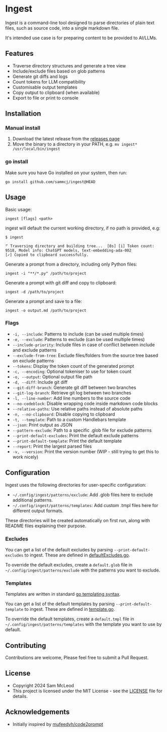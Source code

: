 # Ingest

Ingest is a command-line tool designed to parse directories of plain text files, such as source code, into a single markdown file.

It's intended use case is for preparing content to be provided to AI/LLMs.

## Features

- Traverse directory structures and generate a tree view
- Include/exclude files based on glob patterns
- Generate git diffs and logs
- Count tokens for LLM compatibility
- Customisable output templates
- Copy output to clipboard (when available)
- Export to file or print to console

## Installation

### Manual install

1. Download the latest release from the [releases page](https://github.com/sammcj/ingest/releases)
2. Move the binary to a directory in your PATH, e.g. `mv ingest* /usr/local/bin/ingest`

### go install

Make sure you have Go installed on your system, then run:

```shell
go install github.com/sammcj/ingest@HEAD
```

## Usage

Basic usage:

```shell
ingest [flags] <path>
```

ingest will default the current working directory, if no path is provided, e.g:

```shell
$ ingest

⠋ Traversing directory and building tree...  [0s] [i] Token count: 9518, Model info: ChatGPT models, text-embedding-ada-002
[✓] Copied to clipboard successfully.
```

Generate a prompt from a directory, including only Python files:

```shell
ingest -i "**/*.py" /path/to/project
```

Generate a prompt with git diff and copy to clipboard:

```shell
ingest -d /path/to/project
```

Generate a prompt and save to a file:

```shell
ingest -o output.md /path/to/project
```

### Flags

- `-i, --include`: Patterns to include (can be used multiple times)
- `-e, --exclude`: Patterns to exclude (can be used multiple times)
- `--include-priority`: Include files in case of conflict between include and exclude patterns
- `--exclude-from-tree`: Exclude files/folders from the source tree based on exclude patterns
- `--tokens`: Display the token count of the generated prompt
- `-c, --encoding`: Optional tokeniser to use for token count
- `-o, --output`: Optional output file path
- `-d, --diff`: Include git diff
- `--git-diff-branch`: Generate git diff between two branches
- `--git-log-branch`: Retrieve git log between two branches
- `-l, --line-number`: Add line numbers to the source code
- `--no-codeblock`: Disable wrapping code inside markdown code blocks
- `--relative-paths`: Use relative paths instead of absolute paths
- `-n, --no-clipboard`: Disable copying to clipboard
- `-t, --template`: Path to a custom Handlebars template
- `--json`: Print output as JSON
- `--pattern-exclude`: Path to a specific .glob file for exclude patterns
- `--print-default-excludes`: Print the default exclude patterns
- `--print-default-template`: Print the default template
- `--report`: Print the largest parsed files
- `-v, --version`: Print the version number (WIP - still trying to get this to work nicely)

## Configuration

Ingest uses the following directories for user-specific configuration:

- `~/.config/ingest/patterns/exclude`: Add .glob files here to exclude additional patterns.
- `~/.config/ingest/patterns/templates`: Add custom .tmpl files here for different output formats.

These directories will be created automatically on first run, along with README files explaining their purpose.

### Excludes

You can get a list of the default excludes by parsing `--print-default-excludes` to ingest.
These are defined in [defaultExcludes.go](https://github.com/sammcj/ingest/blob/main/filesystem/defaultExcludes.go).

To override the default excludes, create a `default.glob` file in `~/.config/ingest/patterns/exclude` with the patterns you want to exclude.

### Templates

Templates are written in standard [go templating syntax](https://pkg.go.dev/text/template).

You can get a list of the default templates by parsing `--print-default-template` to ingest.
These are defined in [template.go](https://github.com/sammcj/ingest/blob/main/template/template.go).

To override the default templates, create a `default.tmpl` file in `~/.config/ingest/patterns/templates` with the template you want to use by default.

## Contributing

Contributions are welcome, Please feel free to submit a Pull Request.

## License

- Copyright 2024 Sam McLeod
- This project is licensed under the MIT License - see the [LICENSE](LICENSE) file for details.

## Acknowledgements

- Initially inspired by [mufeedvh/code2prompt](https://github.com/mufeedvh/code2prompt)
